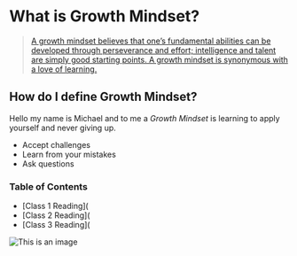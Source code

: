 # What is Growth Mindset? 
>    [A growth mindset believes that one’s fundamental abilities can be developed through perseverance and effort; intelligence and talent are simply good starting points. A growth mindset is synonymous with a love of learning.](https://www.atlassian.com/blog/inside-atlassian/growth-mindset) 

## How do I define Growth Mindset?

 Hello my name is Michael and to me a _Growth Mindset_ is learning to apply yourself and never giving up.

- Accept challenges
- Learn from your mistakes
- Ask questions

### Table of Contents
- [Class 1 Reading](
- [Class 2 Reading](
- [Class 3 Reading](



![This is an image](https://i2.wp.com/atlassianblog.wpengine.com/wp-content/uploads/NewGrowthMindset2.png?resize=768%2C960&ssl=1)
